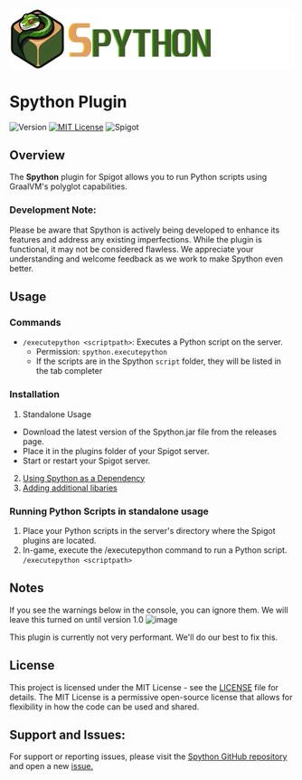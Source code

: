 ![Logo](https://github.com/CptGummiball/Spython/blob/main/logo.png?raw=true)


# Spython Plugin
![Version](https://img.shields.io/badge/v-0.5-blue.svg) [![MIT License](https://img.shields.io/badge/License-MIT-green.svg)](LICENSE) ![Spigot](https://img.shields.io/badge/Spigot-1.20-orange.svg)

## Overview
The **Spython** plugin for Spigot allows you to run Python scripts using GraalVM's polyglot capabilities.
### Development Note:
Please be aware that Spython is actively being developed to enhance its features and address any existing imperfections. While the plugin is functional, it may not be considered flawless. We appreciate your understanding and welcome feedback as we work to make Spython even better.​
## Usage
### Commands
- `/executepython <scriptpath>`: Executes a Python script on the server.
  - Permission: `spython.executepython`
  - If the scripts are in the Spython `script` folder, they will be listed in the tab completer
### Installation
1. Standalone Usage
- Download the latest version of the Spython.jar file from the releases page.
- Place it in the plugins folder of your Spigot server.
- Start or restart your Spigot server.
2. [Using Spython as a Dependency](https://github.com/CptGummiball/Spython/wiki/Using-Spython-as-a-Dependency)
3. [Adding additional libaries](https://github.com/CptGummiball/Spython/wiki/Integrated-Libaries)

### Running Python Scripts in standalone usage
1. Place your Python scripts in the server's directory where the Spigot plugins are located.
2. In-game, execute the /executepython command to run a Python script.
`/executepython <scriptpath>`

## Notes
If you see the warnings below in the console, you can ignore them. We will leave this turned on until version 1.0
![image](https://github.com/CptGummiball/Spython/assets/151415484/d7d4b672-c97f-4f3c-b033-4a11512914c3)

This plugin is currently not very performant. We'll do our best to fix this.

## License

This project is licensed under the MIT License - see the [LICENSE](LICENSE) file for details. The MIT License is a permissive open-source license that allows for flexibility in how the code can be used and shared.

## Support and Issues:

For support or reporting issues, please visit the [Spython GitHub repository](https://github.com/CptGummiball/Spython/) and open a new [issue.](https://github.com/CptGummiball/Spython/issues)
